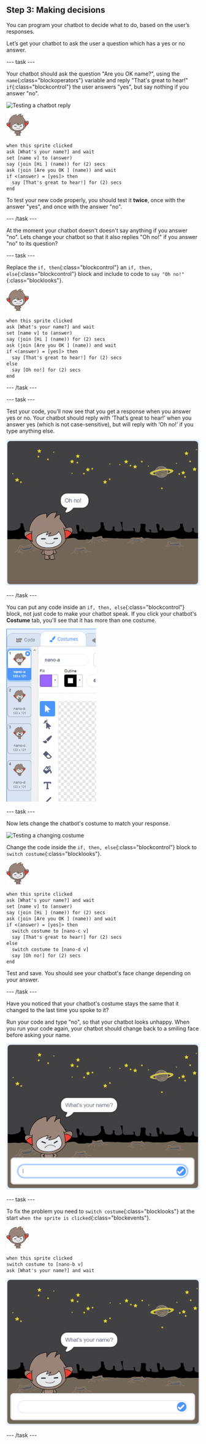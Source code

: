 ## Step 3: Making decisions

You can program your chatbot to decide what to do, based on the user’s responses.

Let’s get your chatbot to ask the user a question which has a yes or no answer.

--- task ---

Your chatbot should ask the question "Are you OK name?", using the `name`{:class="blockoperators"} variable and reply "That's great to hear!" `if`{:class="blockcontrol"} the user answers "yes", but say nothing if you answer "no".

![Testing a chatbot reply](images/chatbot-if-test.png)

![nano sprite](images/nano-sprite.png)
```blocks
when this sprite clicked
ask [What's your name?] and wait
set [name v] to (answer)
say (join [Hi ] (name)) for (2) secs
ask (join [Are you OK ] (name)) and wait
if <(answer) = [yes]> then 
  say [That's great to hear!] for (2) secs
end
```

To test your new code properly, you should test it __twice__, once with the answer "yes", and once with the answer "no".

--- /task ---

At the moment your chatbot doesn't doesn't say anything if you answer "no". Lets change your chatbot so that it also replies "Oh no!" if you answer "no" to its question?

--- task ---

Replace the `if, then`{:class="blockcontrol"} an `if, then, else`{:class="blockcontrol"} block and include to code to `say "Oh no!"`{:class="blocklooks"}.

![nano sprite](images/nano-sprite.png)
```blocks
when this sprite clicked
ask [What's your name?] and wait
set [name v] to (answer)
say (join [Hi ] (name)) for (2) secs
ask (join [Are you OK ] (name)) and wait
if <(answer) = [yes]> then 
  say [That's great to hear!] for (2) secs
else 
  say [Oh no!] for (2) secs
end
```

--- /task ---


--- task ---

Test your code, you’ll now see that you get a response when you answer yes or no. Your chatbot should reply with ‘That’s great to hear!’ when you answer yes (which is not case-sensitive), but will reply with ‘Oh no!’ if you type anything else.

![Testing a yes/no reply](images/chatbot-if-else-test.png)

--- /task ---

You can put any code inside an `if, then, else`{:class="blockcontrol"} block, not just code to make your chatbot speak. If you click your chatbot's **Costume** tab, you'll see that it has more than one costume.

![chatbot costumes](images/chatbot-costume-view.png)

--- task ---

Now lets change the chatbot's costume to match your response.

![Testing a changing costume](images/chatbot-costume-test.png)

Change the code inside the `if, then, else`{:class="blockcontrol"} block to `switch costume`{:class="blocklooks"}.

![nano sprite](images/nano-sprite.png)
```blocks
when this sprite clicked
ask [What's your name?] and wait
set [name v] to (answer)
say (join [Hi ] (name)) for (2) secs
ask (join [Are you OK ] (name)) and wait
if <(answer) = [yes]> then 
  switch costume to [nano-c v]
  say [That's great to hear!] for (2) secs
else 
  switch costume to [nano-d v]
  say [Oh no!] for (2) secs
end
```

Test and save. You should see your chatbot's face change depending on your answer.


--- /task ---

Have you noticed that your chatbot's costume stays the same that it changed to the last time you spoke to it? 

Run your code and type "no", so that your chatbot looks unhappy. When you run your code again, your chatbot should change back to a smiling face before asking your name.

![Costume bug](images/chatbot-costume-bug-test.png)

--- task ---

To fix the problem you need to `switch costume`{:class="blocklooks"} at the start `when the sprite is clicked`{:class="blockevents"}.

![nano sprite](images/nano-sprite.png)
```blocks
when this sprite clicked
switch costume to [nano-b v]
ask [What's your name?] and wait
```

![Testing a costume fix](images/chatbot-costume-fix-test.png)

--- /task ---

